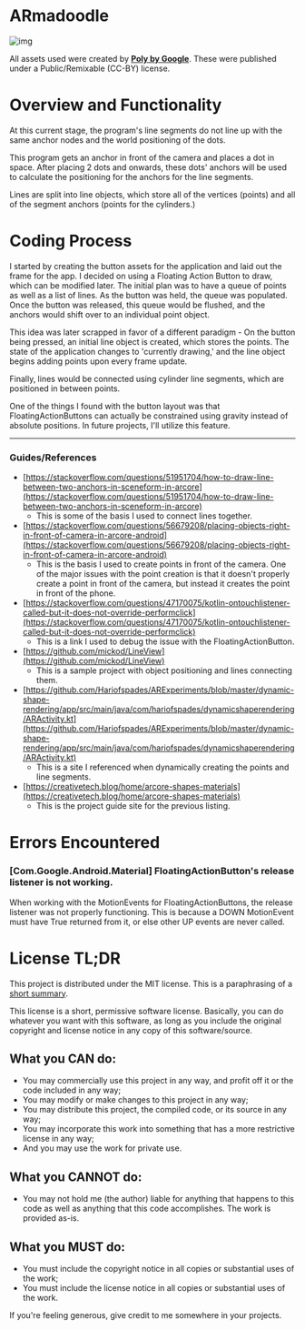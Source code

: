# ARmadoodle

![img](https://cdn.discordapp.com/attachments/714206938719715429/728786550263119932/Screenshot_20200703-213447.jpg)

All assets used were created by **[Poly by Google](https://poly.google.com/user/4aEd8rQgKu2)**. These were published under a Public/Remixable (CC-BY) license.

# Overview and Functionality

At this current stage, the program's line segments do not line up with the same anchor nodes and the world positioning of the dots.

This program gets an anchor in front of the camera and places a dot in space. After placing 2 dots and onwards, these dots' anchors will be used to calculate the positioning for the anchors for the line segments.

Lines are split into line objects, which store all of the vertices (points) and all of the segment anchors (points for the cylinders.)

# Coding Process

I started by creating the button assets for the application and laid out the frame for the app. I decided on using a Floating Action Button to draw, which can be modified later. The initial plan was to have a queue of points as well as a list of lines. As the button was held, the queue was populated. Once the button was released, this queue would be flushed, and the anchors would shift over to an individual point object.

This idea was later scrapped in favor of a different paradigm - On the button being pressed, an initial line object is created, which stores the points. The state of the application changes to 'currently drawing,' and the line object begins adding points upon every frame update.

Finally, lines would be connected using cylinder line segments, which are positioned in between points.

One of the things I found with the button layout was that FloatingActionButtons can actually be constrained using gravity instead of absolute positions. In future projects, I'll utilize this feature.

---

### Guides/References

-   [https://stackoverflow.com/questions/51951704/how-to-draw-line-between-two-anchors-in-sceneform-in-arcore](https://stackoverflow.com/questions/51951704/how-to-draw-line-between-two-anchors-in-sceneform-in-arcore)
    -   This is some of the basis I used to connect lines together.
-   [https://stackoverflow.com/questions/56679208/placing-objects-right-in-front-of-camera-in-arcore-android](https://stackoverflow.com/questions/56679208/placing-objects-right-in-front-of-camera-in-arcore-android)
    -   This is the basis I used to create points in front of the camera. One of the major issues with the point creation is that it doesn't properly create a point in front of the camera, but instead it creates the point in front of the phone.
-   [https://stackoverflow.com/questions/47170075/kotlin-ontouchlistener-called-but-it-does-not-override-performclick](https://stackoverflow.com/questions/47170075/kotlin-ontouchlistener-called-but-it-does-not-override-performclick)
    -   This is a link I used to debug the issue with the FloatingActionButton.
-   [https://github.com/mickod/LineView](https://github.com/mickod/LineView)
    -   This is a sample project with object positioning and lines connecting them.
-   [https://github.com/Hariofspades/ARExperiments/blob/master/dynamic-shape-rendering/app/src/main/java/com/hariofspades/dynamicshaperendering/ARActivity.kt](https://github.com/Hariofspades/ARExperiments/blob/master/dynamic-shape-rendering/app/src/main/java/com/hariofspades/dynamicshaperendering/ARActivity.kt)
    -   This is a site I referenced when dynamically creating the points and line segments.
-   [https://creativetech.blog/home/arcore-shapes-materials](https://creativetech.blog/home/arcore-shapes-materials)
    -   This is the project guide site for the previous listing.

# Errors Encountered

### [Com.Google.Android.Material] FloatingActionButton's release listener is not working.

When working with the MotionEvents for FloatingActionButtons, the release listener was not properly functioning. This is because a DOWN MotionEvent must have True returned from it, or else other UP events are never called.

# License TL;DR

This project is distributed under the MIT license. This is a paraphrasing of a
[short summary](https://tldrlegal.com/license/mit-license).

This license is a short, permissive software license. Basically, you can do
whatever you want with this software, as long as you include the original
copyright and license notice in any copy of this software/source.

## What you CAN do:

-   You may commercially use this project in any way, and profit off it or the
    code included in any way;
-   You may modify or make changes to this project in any way;
-   You may distribute this project, the compiled code, or its source in any
    way;
-   You may incorporate this work into something that has a more restrictive
    license in any way;
-   And you may use the work for private use.

## What you CANNOT do:

-   You may not hold me (the author) liable for anything that happens to this
    code as well as anything that this code accomplishes. The work is provided
    as-is.

## What you MUST do:

-   You must include the copyright notice in all copies or substantial uses of
    the work;
-   You must include the license notice in all copies or substantial uses of the
    work.

If you're feeling generous, give credit to me somewhere in your projects.
